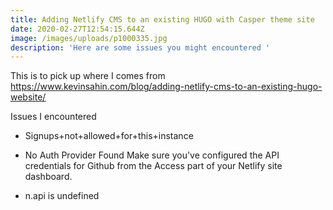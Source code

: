 ```yaml
---
title: Adding Netlify CMS to an existing HUGO with Casper theme site
date: 2020-02-27T12:54:15.644Z
image: /images/uploads/p1000335.jpg
description: 'Here are some issues you might encountered '
---
```


This is to pick up where I comes from https://www.kevinsahin.com/blog/adding-netlify-cms-to-an-existing-hugo-website/

Issues I encountered

* Signups+not+allowed+for+this+instance

* No Auth Provider Found Make sure you've configured the API credentials for Github from the Access part of your Netlify site dashboard.

* n.api is undefined
